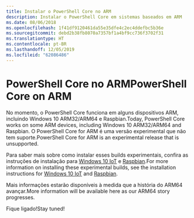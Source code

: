 ```yaml
---
title: Instalar o PowerShell Core no ARM
description: Instalar o PowerShell Core em sistemas baseados em ARM
ms.date: 08/06/2018
ms.openlocfilehash: 1f41df9120461da55e35dfe4c2ec4ddefbc5b36e
ms.sourcegitcommit: debd2b38fb8070a7357bf1a4bf9cc736f3702f31
ms.translationtype: HT
ms.contentlocale: pt-BR
ms.lasthandoff: 12/05/2019
ms.locfileid: "62086486"
---
```

# <a name="powershell-core-on-arm"></a><span data-ttu-id="0cb5a-103">PowerShell Core no ARM</span><span class="sxs-lookup"><span data-stu-id="0cb5a-103">PowerShell Core on ARM</span></span>

<span data-ttu-id="0cb5a-104">No momento, o PowerShell Core funciona em alguns dispositivos ARM, incluindo Windows 10 ARM32/ARM64 e Raspbian.</span><span class="sxs-lookup"><span data-stu-id="0cb5a-104">Today, PowerShell Core works on some ARM devices, including Windows 10 ARM32/ARM64 and Raspbian.</span></span>
<span data-ttu-id="0cb5a-105">O PowerShell Core for ARM é uma versão experimental que não tem suporte.</span><span class="sxs-lookup"><span data-stu-id="0cb5a-105">PowerShell Core for ARM is an experimental release that is unsupported.</span></span>

<span data-ttu-id="0cb5a-106">Para saber mais sobre como instalar esses builds experimentais, confira as instruções de instalação para [Windows 10 IoT](installing-powershell-core-on-windows.md#deploying-on-windows-iot) e [Raspbian](installing-powershell-core-on-linux.md#raspbian).</span><span class="sxs-lookup"><span data-stu-id="0cb5a-106">For more information on installing these experimental builds, see the installation instructions for [Windows 10 IoT](installing-powershell-core-on-windows.md#deploying-on-windows-iot) and [Raspbian](installing-powershell-core-on-linux.md#raspbian).</span></span>

<span data-ttu-id="0cb5a-107">Mais informações estarão disponíveis à medida que a história do ARM64 avançar.</span><span class="sxs-lookup"><span data-stu-id="0cb5a-107">More information will be available here as our ARM64 story progresses.</span></span>

<span data-ttu-id="0cb5a-108">Fique ligado!</span><span class="sxs-lookup"><span data-stu-id="0cb5a-108">Stay tuned!</span></span>
